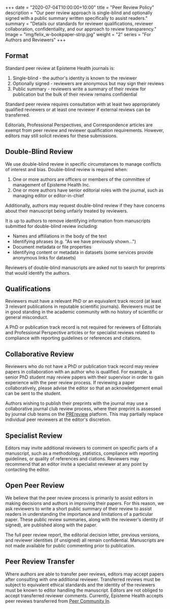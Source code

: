 +++
date = "2020-07-04T10:00:00+10:00"
title = "Peer Review Policy"
description = "Our peer review approach is single-blind and optionally signed with a public summary written specifically to assist readers."
summary = "Details our standards for reviewer qualifications, reviewer collaboration, confidentiality, and our approach to review transparency."
Image = "img/felix_w-bookpaper-strip.jpg"
weight = "2"
series = "For Authors and Reviewers"
+++

## Format

Standard peer review at Episteme Health journals is:

1. Single-blind - the author's identity is known to the reviewer
2. Optionally signed - reviewers are anonymous but may sign their reviews
3. Public summary - reviewers write a summary of their review for publication but the bulk of their review remains confidential

Standard peer review requires consultation with at least two appropriately qualified reviewers or at least one reviewer if external reviews can be transferred.

Editorials, Professional Perspectives, and Correspondence articles are exempt from peer review and reviewer qualification requirements. However, editors may still solicit reviews for these submissions.

## Double-Blind Review

We use double-blind review in specific circumstances to manage conflicts of interest and bias. Double-blind review is required when:

1. One or more authors are officers or members of the committee of management of Episteme Health Inc.
2. One or more authors have senior editorial roles with the journal, such as managing editor or editor-in-chief

Additionally, authors may request double-blind review if they have concerns about their manuscript being unfairly treated by reviewers.

It is up to authors to remove identifying information from manuscripts submitted for double-blind review including:

* Names and affiliations in the body of the text
* Identifying phrases (e.g. "As we have previously shown...")
* Document metadata or file properties
* Identifying content or metadata in datasets (some services provide anonymous links for datasets)

Reviewers of double-blind manuscripts are asked not to search for preprints that would identify the authors.

## Qualifications

Reviewers must have a relevant PhD or an equivalent track record (at least 3 relevant publications in reputable scientific journals). Reviewers must be in good standing in the academic community with no history of scientific or general misconduct.

A PhD or publication track record is not required for reviewers of Editorials and Professional Perspective articles or for specialist reviews related to compliance with reporting guidelines or references and citations.

## Collaborative Review

Reviewers who do not have a PhD or publication track record may review papers in collaboration with an author who is qualified. For example, a senior PhD student may review papers with their supervisor in order to gain experience with the peer review process. If reviewing a paper collaboratively, please advise the editor so that an acknowledgement email can be sent to the student.

Authors wishing to publish their preprints with the journal may use a collaborative journal club review process, where their preprint is assessed by journal club teams on the [PREreview](https://www.prereview.org/) platform. This may partially replace individual peer reviewers at the editor's discretion.

## Specialist Review

Editors may invite additional reviewers to comment on specific parts of a manuscript, such as a methodology, statistics, compliance with reporting guidelines, or quality of references and ciations. Reviewers may recommend that an editor invite a specialist reviewer at any point by contacting the editor.

## Open Peer Review

We believe that the peer review process is primarily to assist editors in making decisions and authors in improving their papers. For this reason, we ask reviewers to write a short public summary of their review to assist readers in understanding the importance and limitations of a particular paper. These public review summaries, along with the reviewer's identity (if signed), are published along with the paper.

The full peer review report, the editorial decision letter, previous versions, and reviewer identities (if unsigned) all remain confidential. Manuscripts are not made available for public commenting prior to publication.

## Peer Review Transfer

Where authors are able to transfer peer reviews, editors may accept papers after consulting with one additional reviewer. Transferred reviews must be subject to equivalent ethical standards and the identity of the reviewers must be known to editor handling the manuscript. Editors are not obliged to accept transferred reviewer comments. Currently, Episteme Health accepts peer reviews transferred from [Peer Community In](https://peercommunityin.org/).

